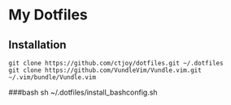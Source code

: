 # My Dotfiles

## Installation

    git clone https://github.com/ctjoy/dotfiles.git ~/.dotfiles
    git clone https://github.com/VundleVim/Vundle.vim.git ~/.vim/bundle/Vundle.vim


###bash
    sh ~/.dotfiles/install_bashconfig.sh
